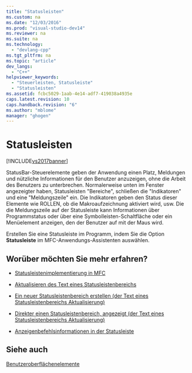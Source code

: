 ```yaml
---
title: "Statusleisten"
ms.custom: na
ms.date: "12/03/2016"
ms.prod: "visual-studio-dev14"
ms.reviewer: na
ms.suite: na
ms.technology: 
  - "devlang-cpp"
ms.tgt_pltfrm: na
ms.topic: "article"
dev_langs: 
  - "C++"
helpviewer_keywords: 
  - "Steuerleisten, Statusleiste"
  - "Statusleisten"
ms.assetid: fcbc5029-1aab-4e14-adf7-419038a4935e
caps.latest.revision: 10
caps.handback.revision: "6"
ms.author: "mblome"
manager: "ghogen"
---
```

# Statusleisten
[!INCLUDE[vs2017banner](../assembler/inline/includes/vs2017banner.md)]

StatusBar\-Steuerelemente geben der Anwendung einen Platz, Meldungen und nützliche Informationen für den Benutzer anzuzeigen, ohne die Arbeit des Benutzers zu unterbrechen.  Normalerweise unten im Fenster angezeigter haben, Statusleisten "Bereiche", schließen die "Indikatoren" und eine "Meldungszeile" ein. Die Indikatoren geben den Status dieser Elemente wie ROLLEN, ob die Makroaufzeichnung aktiviert wird, usw.  Die die Meldungszeile auf der Statusleiste kann Informationen über Programmstatus oder über eine Symbolleisten\-Schaltfläche oder ein Menüelement anzeigen, den der Benutzer auf mit der Maus wird.  
  
 Erstellen Sie eine Statusleiste im Programm, indem Sie die Option **Statusleiste** im MFC\-Anwendungs\-Assistenten auswählen.  
  
## Worüber möchten Sie mehr erfahren?  
  
-   [Statusleistenimplementierung in MFC](../mfc/status-bar-implementation-in-mfc.md)  
  
-   [Aktualisieren des Text eines Statusleistenbereichs](../mfc/updating-the-text-of-a-status-bar-pane.md)  
  
-   [Ein neuer Statusleistenbereich erstellen \(der Text eines Statusleistenbereichs Aktualisierung\)](../mfc/updating-the-text-of-a-status-bar-pane.md)  
  
-   [Direkter einen Statusleistenbereich, angezeigt \(der Text eines Statusleistenbereichs Aktualisierung\)](../mfc/updating-the-text-of-a-status-bar-pane.md)  
  
-   [Anzeigenbefehlsinformationen in der Statusleiste](../mfc/how-to-display-command-information-in-the-status-bar.md)  
  
## Siehe auch  
 [Benutzeroberflächenelemente](../mfc/user-interface-elements-mfc.md)